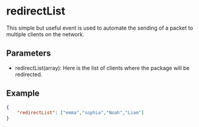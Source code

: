 # redirectList

This simple but useful event is used to automate the sending of a packet to multiple clients on the network.

## Parameters

- redirectList(array): Here is the list of clients where the package will be redirected.


## Example

```json
{
    "redirectList": ["emma","sophia","Noah","Liam"]
}
```